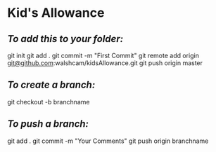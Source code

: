 # Kid's Allowance

## ***To add this to your folder:***

git init
git add .
git commit -m "First Commit"
git remote add origin git@github.com:walshcam/kidsAllowance.git
git push origin master

## ***To create a branch:***

git checkout -b branchname

## ***To push a branch:***

git add .
git commit -m "Your Comments"
git push origin branchname